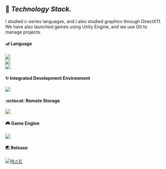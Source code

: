 ## :bear: ***Technology Stack.***
I studied c-series languages, and I also studied graphics through DirectX11. \
We have also launched games using Unity Engine, and we use Git to manage projects.

#### :diya_lamp: Language 
<img src="https://img.shields.io/badge/c-41454A?style=flat-square&logo=c&logoColor=white"/></a> \
<img src="https://img.shields.io/badge/c++-41454A?style=flat-square&logo=c%2B%2B&logoColor=white"/></a> \
<img src="https://img.shields.io/badge/c Sharp-41454A?style=flat-square&logo=c Sharp&logoColor=white"/></a> 

#### :sparkles: Integrated Development Environment
<img src="https://img.shields.io/badge/visual studio-41454A?style=flat-square&logo=visual studio&logoColor=white"/></a>

#### :octocat: Remote Storage
<img src="https://img.shields.io/badge/github-41454A?style=flat-square&logo=github&logoColor=white"/></a>

#### :video_game: Game Engine
<img src="https://img.shields.io/badge/unity-41454A?style=flat-square&logo=unity&logoColor=white"/></a> 

#### :earth_asia: Release


[![텍스트](https://user-images.githubusercontent.com/82032086/142396242-c6598977-21a8-4555-a0d8-0014dc1bcb05.png)](https://play.google.com/store/apps/details?id=com.Default.SpaceCat)
